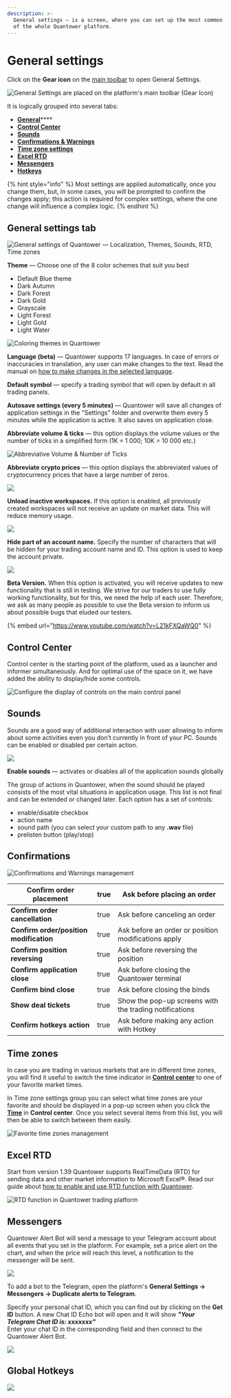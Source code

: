 ```yaml
---
description: >-
  General settings — is a screen, where you can set up the most common behavior
  of the whole Quantower platform.
---
```


# General settings

Click on the **Gear icon** on the [main toolbar](main-toolbar.md) to open General Settings.

![General Settings are placed on the platform's main toolbar (Gear Icon)](<../.gitbook/assets/image (134).png>)

It is logically grouped into several tabs: 

* [**General**](general-settings-1.md#general)****
* ****[**Control Center**](general-settings-1.md#control-center)****
* ****[**Sounds**](general-settings-1.md#sounds)****
* ****[**Confirmations & Warnings**](general-settings-1.md#confirmations)****
* ****[**Time zone settings**](general-settings-1.md#time-zones)****
* ****[**Excel RTD**](../miscellaneous-panels/excel-rtd-trading/)****
* ****[**Messengers**](general-settings-1.md#messengers)****
* ****[**Hotkeys**](general-settings-1.md#global-hotkeys)****

{% hint style="info" %}
Most settings are applied automatically, once you change them, but, in some cases, you will be prompted to confirm the changes apply; this action is required for complex settings, where the one change will influence a complex logic.
{% endhint %}

## General settings tab

![General settings of Quantower — Localization, Themes, Sounds, RTD, Time zones](<../.gitbook/assets/image (136).png>)

**Theme** — Сhoose one of the 8 color schemes that suit you best

* Default Blue theme
* Dark Autumn
* Dark Forest
* Dark Gold
* Grayscale
* Light Forest
* Light Gold
* Light Water

![Coloring themes in Quantower](../.gitbook/assets/themes.gif)

**Language (beta)** — Quantower supports 17 languages. In case of errors or inaccuracies in translation, any user can make changes to the text. Read the manual on [how to make changes in the selected language](https://help.quantower.com/customization/localization).

**Default symbol** — specify a trading symbol that will open by default in all trading panels.

**Autosave settings (every 5 minutes)** — Quantower will save all changes of application settings in the "Settings" folder and overwrite them every 5 minutes while the application is active. It also saves on application close.

**Abbreviate volume & ticks** — this option displays the volume values or the number of ticks in a simplified form (1K = 1 000; 10K = 10 000 etc.)

![Abbreviative Volume & Number of Ticks](../.gitbook/assets/abbreviative-volume.png)

**Abbreviate crypto prices** — this option displays the abbreviated values of cryptocurrency prices that have a large number of zeros.

![](../.gitbook/assets/abbreviate-cryptos.gif)

**Unload inactive workspaces.** If this option is enabled, all previously created workspaces will not receive an update on market data. This will reduce memory usage.

![](<../.gitbook/assets/image (142).png>)

**Hide part of an account name.** Specify the number of characters that will be hidden for your trading account name and ID. This option is used to keep the account private.

![](<../.gitbook/assets/image (154).png>)

**Beta Version.** When this option is activated, you will receive updates to new functionality that is still in testing. We strive for our traders to use fully working functionality, but for this, we need the help of each user. Therefore, we ask as many people as possible to use the Beta version to inform us about possible bugs that eluded our testers.

{% embed url="https://www.youtube.com/watch?v=L21kFXQaWQ0" %}

## Control Center

Control center is the starting point of the platform, used as a launcher and informer simultaneously. And for optimal use of the space on it, we have added the ability to display/hide some controls.

![Configure the display of controls on the main control panel](<../.gitbook/assets/image (75).png>)

## Sounds

Sounds are a good way of additional interaction with user allowing to inform about some activities even you don’t currently in front of your PC. Sounds can be enabled or disabled per certain action.

![](../.gitbook/assets/general-settings-\_-sounds.gif)

**Enable sounds** — activates or disables all of the application sounds globally

The group of actions in Quantower, when the sound should be played consists of the most vital situations in application usage. This list is not final and can be extended or changed later. Each option has a set of controls: 

* enable/disable checkbox
* action name
* sound path (you can select your custom path to any **.wav** file)
* prelisten button (play/stop)

## Confirmations

![Confirmations and Warnings management](<../.gitbook/assets/image (65).png>)

| **Confirm order placement**             | true | Ask before placing an order                            |
| --------------------------------------- | ---- | ------------------------------------------------------ |
| **Confirm order cancellation**          | true | Ask before canceling an order                          |
| **Confirm order/position modification** | true | Ask before an order or position modifications apply    |
| **Confirm position reversing**          | true | Ask before reversing the position                      |
| **Confirm application close**           | true | Ask before closing the Quantower terminal              |
| **Confirm bind close**                  | true | Ask before closing the binds                           |
| **Show deal tickets**                   | true | Show the pop-up screens with the trading notifications |
| **Confirm hotkeys action**              | true | Ask before making any action with Hotkey               |

## Time zones

In case you are trading in various markets that are in different time zones, you will find it useful to switch the time indicator in [**Control center**](main-toolbar.md) to one of your favorite market times.

In Time zone settings group you can select what time zones are your favorite and should be displayed in a pop-up screen when you click the [**Time**](main-toolbar.md#time-and-time-zones) in **Control center**. Once you select several items from this list, you will then be able to switch between them easily.

![Favorite time zones management](<../.gitbook/assets/image (70).png>)

## Excel RTD

Start from version 1.39 Quantower supports RealTimeData (RTD) for sending data and other market information to Microsoft Excel®. Read our guide about [how to enable and use RTD function with Quantower](../miscellaneous-panels/excel-rtd-trading/).

![RTD function in Quantower trading platform](<../.gitbook/assets/image (66).png>)

## Messengers

Quantower Alert Bot will send a message to your Telegram account about all events that you set in the platform. For example, set a price alert on the chart, and when the price will reach this level, a notification to the messenger will be sent.

![](../.gitbook/assets/telegram-alerts.gif)

To add a bot to the Telegram, open the platform's **General Settings -> Messengers -> Duplicate alerts to Telegram**.

Specify your personal chat ID, which you can find out by clicking on the **Get ID** button. A new Chat ID Echo bot will open and it will show _**"Your Telegram Chat ID is: xxxxxxx"**_\
Enter your chat ID in the corresponding field and then connect to the Quantower Alert Bot.

![](<../.gitbook/assets/image (137).png>)

## Global Hotkeys

![](<../.gitbook/assets/image (74).png>)

